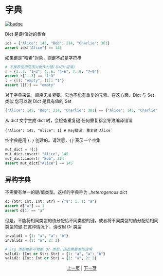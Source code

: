 # 字典

[![badge](https://img.shields.io/endpoint.svg?url=https%3A%2F%2Fgezf7g7pd5.execute-api.ap-northeast-1.amazonaws.com%2Fdefault%2Fsource_up_to_date%3Fowner%3Derg-lang%26repos%3Derg%26ref%3Dmain%26path%3Ddoc/EN/syntax/11_dict.md%26commit_hash%3D62572cdd7d0ca2bd476d44cb3fcb9c9509689baf)](https://gezf7g7pd5.execute-api.ap-northeast-1.amazonaws.com/default/source_up_to_date?owner=erg-lang&repos=erg&ref=main&path=doc/EN/syntax/11_dict.md&commit_hash=62572cdd7d0ca2bd476d44cb3fcb9c9509689baf)


Dict 是键/值对的集合

```python
ids = {"Alice": 145, "Bob": 214, "Charlie": 301}
assert ids["Alice"] == 145
```

如果键是"哈希"对象，则键不必是字符串

```python
# 不推荐使用范围对象作为键(与切片混淆)
r = {1..3: "1~3", 4..6: "4~6", 7..9: "7~9"}
assert r[1..3] == "1~3"
l = {[]: "empty", [1]: "1"}
assert l[[]] == "empty"
```

对于字典来说，顺序无关紧要。它也不能有重复的元素。在这方面，Dict 与 Set 类似
您可以说 Dict 是具有值的 Set

```python
{"Alice": 145, "Bob": 214, "Charlie": 301} == {"Alice": 145, "Charlie": 301, "Bob": 214}
```

从 dict 文字生成 dict 时，会检查重复键
任何重复都会导致编译错误

```python,compile_fail
{"Alice": 145, "Alice": 1} # Key错误: 重复键`Alice`
```

空字典是用 `{:}` 创建的。请注意，`{}` 表示一个空集

```python
mut_dict = !{:}
mut_dict.insert! "Alice", 145
mut_dict.insert! "Bob", 214
assert mut_dict["Alice"] == 145
```

## 异构字典

不需要有单一的键/值类型。这样的字典称为 __heterogenous dict_

```python
d: {Str: Int, Int: Str} = {"a": 1, 1: "a"}
assert d["a"] == 1
assert d[1] == "a"
```

但是，不能将相同类型的值分配给不同类型的键，或者将不同类型的值分配给相同类型的键
在这种情况下，请改用 Or 类型

```python
invalid1 = {1: "a", "a": "b"}
invalid2 = {1: "a", 2: 2}

# Erg 类型推断不推断 Or 类型，因此需要类型说明
valid1: {Int or Str: Str} = {1: "a", "a": "b"}
valid2: {Int: Int or Str} = {1: "a", 2: 2}
```

<p align='center'>
    <a href='./10_array.md'>上一页</a> | <a href='./12_container_ownership.md'>下一页</a>
</p>
